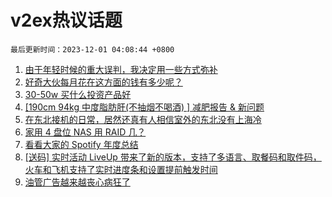 # v2ex热议话题

`最后更新时间：2023-12-01 04:08:44 +0800`

1. [由于年轻时候的重大误判，我决定用一些方式弥补](https://www.v2ex.com/t/996449)
1. [好奇大伙每月花在这方面的钱有多少呢？](https://www.v2ex.com/t/996421)
1. [30-50w 买什么投资产品好](https://www.v2ex.com/t/996424)
1. [[190cm 94kg 中度脂肪肝(不抽烟不喝酒) ] 减肥报告 & 新问题](https://www.v2ex.com/t/996422)
1. [在东北接机的日常，居然还真有人相信室外的东北没有上海冷](https://www.v2ex.com/t/996477)
1. [家用 4 盘位 NAS 用 RAID 几？](https://www.v2ex.com/t/996537)
1. [看看大家的 Spotify 年度总结](https://www.v2ex.com/t/996431)
1. [[送码] 实时活动 LiveUp 带来了新的版本，支持了多语言、取餐码和取件码，火车和飞机支持了实时进度条和设置提前触发时间](https://www.v2ex.com/t/996445)
1. [油管广告越来越丧心病狂了](https://www.v2ex.com/t/996479)

